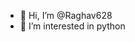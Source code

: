 - 👋 Hi, I’m @Raghav628
- 👀 I’m interested in python


<!---
Raghav628/Raghav628 is a ✨ special ✨ repository because its `README.md` (this file) appears on your GitHub profile.
You can click the Preview link to take a look at your changes.
--->

